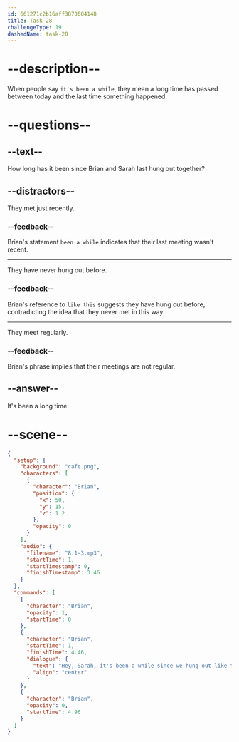 ```yaml
---
id: 661271c2b16aff3870604148
title: Task 28
challengeType: 19
dashedName: task-28
---
```


<!-- (Audio) Brian: Hey, Sarah! It's been a while since we hung out like this. -->

# --description--

When people say `it's been a while`, they mean a long time has passed between today and the last time something happened. 

# --questions--

## --text--

How long has it been since Brian and Sarah last hung out together?

## --distractors--

They met just recently.

### --feedback--

Brian's statement `been a while` indicates that their last meeting wasn't recent.

---

They have never hung out before.

### --feedback--

Brian's reference to `like this` suggests they have hung out before, contradicting the idea that they never met in this way.

---

They meet regularly.

### --feedback--

Brian's phrase implies that their meetings are not regular.

## --answer--

It's been a long time.

# --scene--

```json
{
  "setup": {
    "background": "cafe.png",
    "characters": [
      {
        "character": "Brian",
        "position": {
          "x": 50,
          "y": 15,
          "z": 1.2
        },
        "opacity": 0
      }
    ],
    "audio": {
      "filename": "8.1-3.mp3",
      "startTime": 1,
      "startTimestamp": 0,
      "finishTimestamp": 3.46
    }
  },
  "commands": [
    {
      "character": "Brian",
      "opacity": 1,
      "startTime": 0
    },
    {
      "character": "Brian",
      "startTime": 1,
      "finishTime": 4.46,
      "dialogue": {
        "text": "Hey, Sarah, it's been a while since we hung out like this.",
        "align": "center"
      }
    },
    {
      "character": "Brian",
      "opacity": 0,
      "startTime": 4.96
    }
  ]
}
```

